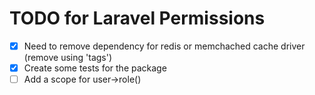 # TODO for Laravel Permissions

- [x] Need to remove dependency for redis or memchached cache driver (remove using 'tags')
- [x] Create some tests for the package
- [ ] Add a scope for user->role()
